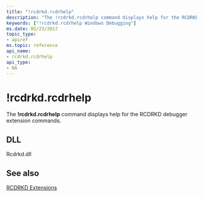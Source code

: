 ```yaml
---
title: "!rcdrkd.rcdrhelp"
description: "The !rcdrkd.rcdrhelp command displays help for the RCDRKD debugger extension commands."
keywords: ["!rcdrkd.rcdrhelp Windows Debugging"]
ms.date: 05/23/2017
topic_type:
- apiref
ms.topic: reference
api_name:
- rcdrkd.rcdrhelp
api_type:
- NA
---
```


# !rcdrkd.rcdrhelp

The **!rcdrkd.rcdrhelp** command displays help for the RCDRKD debugger extension commands.

## DLL

Rcdrkd.dll

## See also

[RCDRKD Extensions](rcdrkd-extensions.md)

